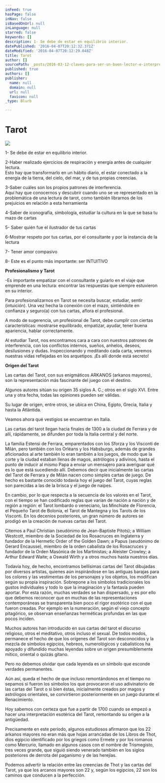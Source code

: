 ```yaml
---
inFeed: true
hasPage: false
inNav: false
isBasedOnUrl: null
inLanguage: null
starred: false
keywords: []
description: 1- Se debe de estar en equilibrio interior.
datePublished: '2016-04-07T20:12:32.371Z'
dateModified: '2016-04-07T20:12:29.048Z'
title: Tarot
author: []
sourcePath: _posts/2016-03-12-claves-para-ser-un-buen-lector-e-interprete-de-tarot.md
published: true
authors: []
publisher:
  name: null
  domain: null
  url: null
  favicon: null
_type: Blurb

---
```

# Tarot
![](https://the-grid-user-content.s3-us-west-2.amazonaws.com/33584981-788d-4316-84de-6a586c4b7153.png)

1- Se debe de estar en equilibrio interior.

2-Haber realizado ejercicios de respiración y energía antes de cualquier lectura.  
Esto hay que transformarlo en un hábito diario, el estar conectado a la energía de la tierra, del cielo, del mar, y de tus propias creencias.

3-Saber cuáles son los propios patrones de interferencia.  
Aquí hay que conocernos y descubrir cuando uno se ve representado en la problemática de una lectura de tarot, como también librarnos de los prejuicios en relación a esta herramienta

4-Saber de iconografía, simbología, estudiar la cultura en la que se basa tu mazo de cartas

5- Saber quién fue el ilustrador de tus cartas

6-Mostrar respeto por tus cartas, por el consultante y por la instancia de la lectura

7- Tener amor compasivo

8- Este es el punto más importante: ser INTUITIVO

**Profesionalismo y Tarot**

-Es importante empatizar con el consultante y guiarlo en el viaje que emprende en una lectura: encontrar las respuestas que siempre estuvieron en su interior.

Para profesionalizarnos en Tarot se necesita buscar, estudiar, sentir (intuición). Una vez hecha la conexión con el mazo, sintiéndote en confianza y seguro(a) con tus cartas, aflora el profesional.

A modo de sugerencia, un profesional de Tarot, debe cumplir con ciertas características: mostrarse equilibrado, empatizar, ayudar, tener buena apariencia, hablar correctamente.

Al estudiar Tarot, nos encontramos cara a cara con nuestros patrones de interferencia, con los conflictos internos, sueños, anhelos, deseos, desilusiones y dudas. Inspeccionando y meditando cada carta, veremos nuestras vidas reflejadas en los arquetipos. ¡Es allí donde está secreto!

**Origen del Tarot**

Las cartas del Tarot, con sus enigmáticos ARKANOS (arkanos mayores), son la representación más fascinante del juego con el destino.

Algunos autores sitúan su origen 35 siglos A. C.; otros en el siglo XVI. Entre una y otra fecha, todas las opiniones pueden ser válidas.

Su lugar de origen, entre otros, se ubica en China, Egipto, Grecia, Italia y hasta la Atlántida.

Veamos ahora qué vestigios se encuentran en Italia.

Las cartas del tarot llegan hacia finales de 1300 a la ciudad de Ferrara y de allí, rápidamente, se difunden por toda la Italia central y del norte.

La familia Estensi de Ferrara, emparentados con los Sforza y los Visconti de Milán, pero también con los Orléans y los Habsburgo, además de grandes aficionados al arte también lo eran también a los juegos, de modo que la corte y la ciudad estaban llenas de magos, astrólogos y adivinos, hasta el punto de inducir al mismo Papa a enviar un mensajero para averiguar qué es lo que está sucediendo allí. Debemos decir que inicialmente las cartas del Tarot de Ferrara y de Milán nacen como simples cartas de juego. De hecho es bastante conocido todavía hoy el juego del Tarot, cuyas reglas son parecidas a las de la brisca y el juego de naipes.

En cambio, por lo que respecta a la secuencia de los valores en el Tarot, con el tiempo se han codificado reglas que varían de nación a nación y de región a región: el Tarot lombardo o veneciano, las Minchiate de Florencia, el Pequeño Tarot de Bolonia, el Tarot de Mantegna y los Tarots de los Visconti. En los decenios posteriores, un gran número de autores se prodigó en la creación de nuevas cartas del Tarot.

Citemos a Paul Christian (seudónimo de Jean-Baptiste Pitots); a William Westcott, miembro de la Sociedad de los Rosacruces en Inglaterra y fundador de la Hermetic Order of the Golden Dawn; a Papus (seudónimo de Gerard Encausse), miembro de la orden cabalista de los Rosacruces y fundador de la Orden Masónica de los Martinistas; a Aleister Crowley; a Arthur Edward Waite; a Oswald Wirth y a otros muchos hasta nuestros días.

Todavía hoy, de hecho, encontramos bellísimas cartas del Tarot dibujadas por diversos artistas, quienes aún inspirándose en las antiguas barajas para los colores y las vestimentas de los personajes y los objetos, los modifican según su propia inspiración. Sobrepone a los símbolos tradicionales los gustos individuales y todo lo que la imaginación y la fantasía pueden aportar. Por esta razón, muchas verdades se han dispersado, y es por ello que debemos reconocer que en muchas de las representaciones contemporáneas se transparenta bien poco el rigor esotérico con el que fueron creadas. Por ejemplo en la numeración, según el viejo concepto pitagórico, se observan enseñanzas herméticas profundas en las que pocos inciden.

Muchos autores han introducido en sus cartas del tarot el discurso religioso, otros el meditativo, otros incluso el sexual. De todos modos, permanece el hecho de que los orígenes del Tarot son desconocidos y la mezcla de símbolos egipcios, hebreos, numerológicos y cabalísticos ha apoyado y difundido muchas leyendas sobre un origen presumiblemente mítico, oriental o quizás gitano.

Pero no debemos olvidar que cada leyenda es un símbolo que esconde verdades permanentes.

Aún así, queda el hecho de que incluso remontándonos en el tiempo no sepamos si fueron los símbolos los que provocaron el uso adivinatorio de las cartas del Tarot o si bien éstas, inicialmente creados por magos y astrólogos orientales, se convirtieron posteriormente en un juego durante el Renacimiento.

Hoy sabemos con certeza que fue a partir de 1700 cuando se empezó a hacer una interpretación esotérica del Tarot, remontando su origen a la antigüedad.

Precisamente en este período, algunos estudiosos afirmaron que los 22 arkanos mayores no eran más que hojas arrancadas de los Libros de Thot, dios egipcio identificado por los griegos como Ermete y por los romanos como Mercurio, llamado en algunos casos con el nombre de Trismegisto, tres veces grande, que siguió siendo venerado también en los siglos posteriores de derrota del paganismo y de las herejías.

Podemos advertir la relación entre las creencias de Thot y las cartas del Tarot, ya que los arcanos mayores son 22 y, según los egipcios, 22 son los caminos que conducen a la perfección.